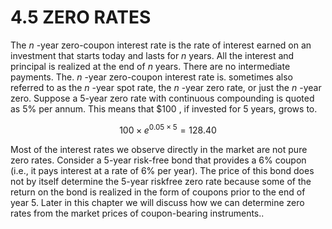 # 4.5 ZERO RATES  

The $n$ -year zero-coupon interest rate is the rate of interest earned on an investment that starts today and lasts for $n$ years. All the interest and principal is realized at the end of $n$ years. There are no intermediate payments. The. $n$ -year zero-coupon interest rate is. sometimes also referred to as the $n$ -year spot rate, the $n$ -year zero rate, or just the $n$ -year zero. Suppose a 5-year zero rate with continuous compounding is quoted as $5\%$ per annum. This means that $\$100$ , if invested for 5 years, grows to.  

$$
100\times e^{0.05\times5}=128.40
$$  

Most of the interest rates we observe directly in the market are not pure zero rates. Consider a 5-year risk-free bond that provides a $6\%$ coupon (i.e., it pays interest at a rate of $6\%$ per year). The price of this bond does not by itself determine the 5-year riskfree zero rate because some of the return on the bond is realized in the form of coupons prior to the end of year 5. Later in this chapter we will discuss how we can determine zero rates from the market prices of coupon-bearing instruments..  
